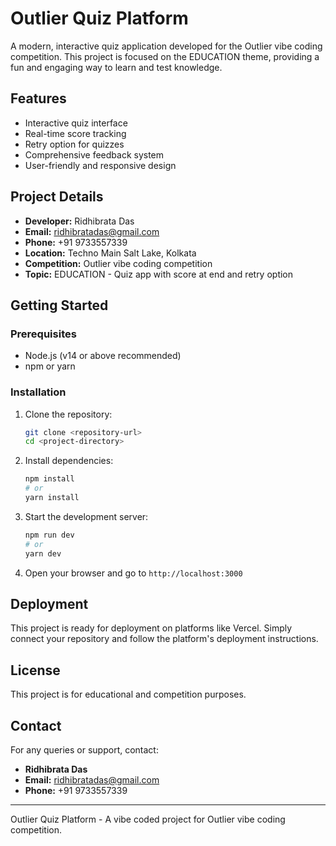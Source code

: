 # Outlier Quiz Platform

A modern, interactive quiz application developed for the Outlier vibe coding competition. This project is focused on the EDUCATION theme, providing a fun and engaging way to learn and test knowledge.

## Features

- Interactive quiz interface
- Real-time score tracking
- Retry option for quizzes
- Comprehensive feedback system
- User-friendly and responsive design

## Project Details

- **Developer:** Ridhibrata Das
- **Email:** ridhibratadas@gmail.com
- **Phone:** +91 9733557339
- **Location:** Techno Main Salt Lake, Kolkata
- **Competition:** Outlier vibe coding competition
- **Topic:** EDUCATION - Quiz app with score at end and retry option

## Getting Started

### Prerequisites

- Node.js (v14 or above recommended)
- npm or yarn

### Installation

1. Clone the repository:
   ```bash
   git clone <repository-url>
   cd <project-directory>
   ```
2. Install dependencies:
   ```bash
   npm install
   # or
   yarn install
   ```
3. Start the development server:
   ```bash
   npm run dev
   # or
   yarn dev
   ```
4. Open your browser and go to `http://localhost:3000`

## Deployment

This project is ready for deployment on platforms like Vercel. Simply connect your repository and follow the platform's deployment instructions.

## License

This project is for educational and competition purposes.

## Contact

For any queries or support, contact:

- **Ridhibrata Das**
- **Email:** ridhibratadas@gmail.com
- **Phone:** +91 9733557339

---

Outlier Quiz Platform - A vibe coded project for Outlier vibe coding competition.
